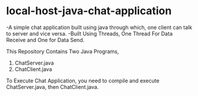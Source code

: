 # local-host-java-chat-application
-A simple chat application built using java through which, one client can talk to server and vice versa.
-Built Using Threads, One Thread For Data Receive and One for Data Send.

This Repository Contains Two Java Programs,
1) ChatServer.java
2) ChatClient.java

To Execute Chat Application, you need to compile and execute ChatServer.java, then ChatClient.java.
